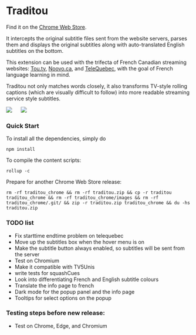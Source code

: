 # Traditou

Find it on the <a href="https://chrome.google.com/webstore/detail/traditou/bkjdjjgheofjpchhfpbnfcaklcboaoob" target="_blank">Chrome Web Store</a>.

It intercepts the original subtitle files sent from the website servers, parses them and displays the original subtitles along with auto-translated English subtitles on the bottom.

This extension can be used with the trifecta of French Canadian streaming websites:  [Tou.tv](https://ici.tou.tv/),  [Noovo.ca](https://noovo.ca), and  [TeleQuebec](https://video.telequebec.tv/), with the goal of French language learning in mind.

Traditou not only matches words closely, it also transforms TV-style rolling captions (which are visually difficult to follow) into more readable streaming service style subtitles.

<img src="images/telequebec_screenshot_with_border2.png">
<img src="images/demo.gif" style="margin-left:20px">

### Quick Start
To install all the dependencies, simply do
 ```
npm install
```

To compile the content scripts:

```
rollup -c
```

Prepare for another Chrome Web Store release:
```
rm -rf traditou_chrome && rm -rf traditou.zip && cp -r traditou traditou_chrome && rm -rf traditou_chrome/images && rm -rf traditou_chrome/.git/ && zip -r traditou.zip traditou_chrome && du -hs traditou.zip
```

### TODO list

- Fix starttime endtime problem on telequebec
- Move up the subtitles box when the hover menu is on
- Make the subtitle button always enabled, so subtitles will be sent from the server
- Test on Chromium
- Make it compatible with TV5Unis
- write tests for squashCues
- Look into differentiating French and English subtitle colours
- Translate the info page to french
- Dark mode for the popup panel and the info page
- Tooltips for select options on the popup

### Testing steps before new release:
- Test on Chrome, Edge, and Chromium
